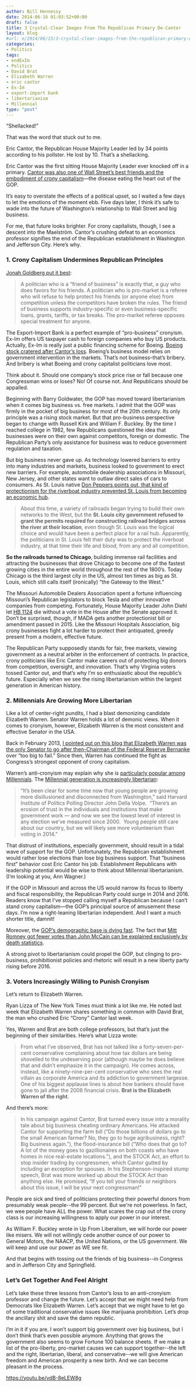 ```yaml
---
author: Bill Hennessy
date: 2014-06-16 01:03:52+00:00
draft: false
title: 3 Crystal-Clear Images From The Republican Primary De-Cantor
layout: blog
#url: e/2014/06/15/3-crystal-clear-images-from-the-republican-primary-de-cantor/
categories:
- Politics
tags:
- endExIm
- Politics
- David Brat
- Elizabeth Warren
- eric cantor
- Ex-Im
- export-import bank
- libertarianism
- Millennial
type: "post"
---
```


“Shellacked!”

That was the word that stuck out to me.

Eric Cantor, the Republican House Majority Leader led by 34 points according to his pollster. He lost by 10. That’s a shellacking.

Eric Cantor was the first sitting House Majority Leader ever knocked off in a primary. [Cantor was also one of Wall Street’s best friends and the embodiment of crony capitalism](https://www.businessinsider.com/a-development-that-should-have-wall-street-terrified-2014-6)—the disease eating the heart out of the GOP.

It’s easy to overstate the effects of a political upset, so I waited a few days to let the emotions of the moment ebb. Five days later, I think it’s safe to wade into the future of Washington’s relationship to Wall Street and big business.

For me, that future looks brighter. For crony capitalists, though, I see a descent into the Maelström. Cantor’s crushing defeat to an economics professor signifies the end of the Republican establishment in Washington and Jefferson City. Here’s why.



### 1. Crony Capitalism Undermines Republican Principles



[Jonah Goldberg put it best](https://www.nationalreview.com/article/375309/pro-business-or-pro-market-jonah-goldberg):



> A politician who is a “friend of business” is exactly that, a guy who does favors for his friends. A politician who is pro-market is a referee who will refuse to help protect his friends (or anyone else) from competition unless the competitors have broken the rules. The friend of business supports industry-specific or even business-specific loans, grants, tariffs, or tax breaks. The pro-market referee opposes special treatment for anyone.



The Export-Import Bank is a perfect example of “pro-business” cronyism. Ex-Im offers US taxpayer cash to foreign companies who buy US products. Actually, Ex-Im is really just a public financing scheme for Boeing. [Boeing stock cratered after Cantor’s loss](https://www.bloomberg.com/news/2014-06-11/boeing-tumbles-as-cantor-loss-clouds-ex-im-bank-s-future.html). Boeing’s business model relies on government intervention in the markets. That’s not business-that’s bribery. And bribery is what Boeing and crony capitalist politicians love most.

Think about it. Should one company’s stock price rise or fall because one Congressman wins or loses? No! Of course not. And Republicans should be appalled.

Beginning with Barry Goldwater, the GOP has moved toward libertarianism when it comes big business vs. free markets. I admit that the GOP was firmly in the pocket of big business for most of the 20th century. Its only principle was a rising stock market. But that pro-business perspective began to change with Russell Kirk and William F. Buckley. By the time I reached college in 1982, few Republicans questioned the idea that businesses were on their own against competitors, foreign or domestic. The Republican Party’s only assistance for business was to reduce government regulation and taxation.

But big business never gave up. As technology lowered barriers to entry into many industries and markets, business looked to government to erect new barriers. For example, automobile dealership associations in Missouri, New Jersey, and other states want to outlaw direct sales of cars to consumers. As St. Louis native [Don Peppers points out, that kind of protectionism for the riverboat industry prevented St. Louis from becoming an economic hub](https://www.linkedin.com/today/post/article/20130703012459-17102372-why-chicago-is-so-much-bigger-than-st-louis).



> About this time, a variety of railroads began trying to build their own networks to the West, but the **St. Louis city government refused to grant the permits required for constructing railroad bridges across the river at their location**, even though St. Louis was the logical choice and would have been a perfect place for a rail hub. Apparently, the politicians in St. Louis felt their duty was to protect the riverboat industry, at that time their life and blood, from any and all competition.

**So the railroads turned to Chicago**, building immense rail facilities and attracting the businesses that drove Chicago to become one of the fastest growing cities in the entire world throughout the rest of the 1800’s. Today Chicago is the third largest city in the US, almost ten times as big as St. Louis, which still calls itself (ironically) “the Gateway to the West.”



The Missouri Automobile Dealers Association spent a fortune influencing Missouri’s Republican legislators to block Tesla and other innovative companies from competing. Fortunately, House Majority Leader John Diehl let [HB 1124](https://www.teslamotors.com/blog/trouble-missouri) die without a vote in the House after the Senate approved it. Don’t be surprised, though, if MADA gets another protectionist bill or amendment passed in 2015. Like the Missouri Hospitals Association, big crony businesses fight a lot harder to protect their antiquated, greedy present from a modern, effective future.

The Republican Party supposedly stands for fair, free markets, viewing government as a neutral arbiter in the enforcement of contracts. In practice, crony politicians like Eric Cantor make careers out of protecting big donors from competition, oversight, and innovation. That’s why Virginia voters tossed Cantor out, and that’s why I’m so enthusiastic about the republic’s future. Especially when we see the rising libertarianism within the largest generation in American history.



### 2. Millennials Are Growing More Libertarian



Like a lot of center-right pundits, I had a blast demonizing candidate Elizabeth Warren. Senator Warren holds a lot of demonic views. When it comes to cronyism, however, Elizabeth Warren is the most consistent and effective Senator in the USA.

Back in February 2013, [I pointed out on this blog that Elizabeth Warren was the only Senator to go after then-Chairman of the Federal Reserve Bernanke](https://hennessysview.com/2013/02/26/the-best-grilling-of-bernanke-came-from-senator-elizabeth-warren-and-republicans-should-be-ashamed/) over “too big to fail.” Since then, Warren has continued the fight as Congress’s strongest opponent of crony capitalism.

Warren’s anti-cronyism may explain why she is [particularly popular among Millennials](https://www.policymic.com/articles/56987/is-elizabeth-warren-a-champion-of-the-millennial-generation). The [Millennial generation is increasingly libertarian](https://studentsforliberty.org/blog/2014/05/20/harvard-survey-confirms-millennials-growing-libertarian-political-attitudes/):



> “It’s been clear for some time now that young people are growing more disillusioned and disconnected from Washington,” said Harvard Institute of Politics Polling Director John Della Volpe.  “There’s an erosion of trust in the individuals and institutions that make government work — and now we see the lowest level of interest in any election we’ve measured since 2000.  Young people still care about our country, but we will likely see more volunteerism than voting in 2014.”



That distrust of institutions, especially government, should result in a tidal wave of support for the GOP. Unfortunately, the Republican establishment would rather lose elections than lose big business support. That “business first” behavior cost Eric Cantor his job. Establishment Republicans with leadership potential would be wise to think about Millennial libertarianism. (I’m looking at you, Ann Wagner.)

If the GOP in Missouri and across the US would narrow its focus to liberty and fiscal responsibility, the Republican Party could surge in 2014 and 2016. Readers know that I’ve stopped calling myself a Republican because I can’t stand crony capitalism—the GOP’s principal source of amusement these days. I’m now a right-leaning libertarian independent. And I want a much shorter title, damnit!

Moreover, the [GOP’s demographic base is dying fast](https://hennessysview.com/2012/11/07/the-conservative-base-is-dying-and-taking-freedom-with-it/). The fact that [Mitt Romney got fewer votes than John McCain can be explained exclusively by death statistics](https://hennessysview.com/2012/12/06/this-is-the-infographic-that-the-whole-republican-party-is-freaking-out-about/).

A strong pivot to libertarianism could propel the GOP, but clinging to pro-business, prohibitionist policies and rhetoric will result in a new liberty party rising before 2016.



### 3. Voters Increasingly Willing to Punish Cronyism



Let’s return to Elizabeth Warren.

Ryan Lizza of The New York Times must think a lot like me. He noted last week that Elizabeth Warren shares something in common with David Brat, the man who crushed Eric “Crony” Cantor last week.

Yes, Warren and Brat are both college professors, but that’s just the beginning of their similarities. Here’s what Lizza wrote:



> From what I’ve observed, Brat has not talked like a forty-seven-per-cent conservative complaining about how tax dollars are being shovelled to the undeserving poor (although maybe he does believe that and didn’t emphasize it in the campaign). He comes across, instead, like a ninety-nine-per-cent conservative who sees the real villain as corporate America and its addiction to government largesse. One of his biggest applause lines is about how bankers should have gone to jail after the 2008 financial crisis. **Brat is the Elizabeth Warren of the right**.



And there’s more:



> In his campaign against Cantor, Brat turned every issue into a morality tale about big business cheating ordinary Americans. He attacked Cantor for supporting the farm bill (“Do those billions of dollars go to the small American farmer? No, they go to huge agribusiness, right? Big business again.”), the flood-insurance bill (“Who does that go to? A lot of the money goes to gazillionaires on both coasts who have homes in nice real-estate locations.”), and the STOCK Act, an effort to stop insider trading by congressmen, which Cantor gutted by including an exception for spouses. In his Stephenson-inspired stump speech, Brat was more worked up about the STOCK Act than anything else. He promised, “If you tell your friends or neighbors about this issue, I will be your next congressman!”



People are sick and tired of politicians protecting their powerful donors from presumably weak people--the 99 percent. But we're not powerless. In fact, we wee people have ALL the power. What scares the crap out of the crony class is our increasing willingness to apply our power in our interest.

As William F. Buckley wrote in Up From Liberalism, we will horde our power like misers. We will not willingly cede another ounce of our power to General Motors, the NAACP, the United Nations, or the US government. We will keep and use our power as WE see fit.

And that begins with tossing out the friends of big business--in Congress and in Jefferson City and Springfield.



### Let’s Get Together And Feel Alright



Let’s take these three lessons from Cantor’s loss to an anti-cronyism professor and change the future. Let’s accept that we might need help from Democrats like Elizabeth Warren. Let’s accept that we might have to let go of some traditional conservative issues like marijuana prohibition. Let’s drop the ancillary shit and save the damn republic.

I’m in it if you are. I won’t support big government over big business, but I don’t think that’s even possible anymore. Anything that grows the government also seems to grow Fortune 100 balance sheets. If we make a list of the pro-liberty, pro-market causes we can support together--the left and the right, libertarian, liberal, and conservative--we will give American freedom and American prosperity a new birth. And we can become pleasant in the process.

https://youtu.be/vdB-8eLEW8g
